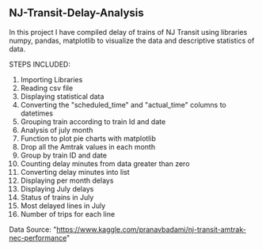 ## NJ-Transit-Delay-Analysis

In this project I have compiled delay of trains of NJ Transit using libraries numpy, pandas, matplotlib to visualize the data and descriptive statistics of data.

STEPS INCLUDED:

1. Importing Libraries</br>
2. Reading csv file</br> 
3. Displaying statistical data </br>
4. Converting the "scheduled_time" and "actual_time" columns to datetimes</br>
5. Grouping train according to train Id and date</br> 
6. Analysis of july month</br>
7. Function to plot pie charts with matplotlib  </br> 
8. Drop all the Amtrak values in each month </br>  
9. Group by train ID and date </br>
10. Counting delay minutes from data greater than zero </br>
11. Converting delay minutes into list </br>
12. Displaying per month delays </br>
13. Displaying July delays </br>
14. Status of trains in July </br>
15. Most delayed lines in July </br>
16. Number of trips for each line </br>

Data Source: "https://www.kaggle.com/pranavbadami/nj-transit-amtrak-nec-performance"

